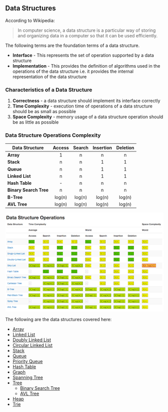 ## Data Structures

According to Wikipedia:

> In computer science, a data structure is a particular way of storing and organizing data in a computer so that it can be used efficiently.

The following terms are the foundation terms of a data structure.

* **Interface** - This represents the set of operation supported by a data structure
* **Implementation** - This provides the definition of algorithms used in the operations of the data structure i.e. it provides the internal representation of the data structure

### Characteristics of a Data Structure
1. **Correctness** - a data structure should implement its interface correctly
2. **Time Complexity** - execution time of operations of a data structure should be as small as possible
3. **Space Complexity** - memory usage of a data structure operation should be as little as possible

### Data Structure Operations Complexity

| Data Structure          | Access    | Search    | Insertion | Deletion  |
| ----------------------- | :-------: | :-------: | :-------: | :-------: |
| **Array**               | 1         | n         | n         | n         |
| **Stack**               | n         | n         | 1         | 1         |
| **Queue**               | n         | n         | 1         | 1         |
| **Linked List**         | n         | n         | 1         | 1         |
| **Hash Table**          | -         | n         | n         | n         |
| **Binary Search Tree**  | n         | n         | n         | n         |
| **B-Tree**              | log(n)    | log(n)    | log(n)    | log(n)    |
| **AVL Tree**            | log(n)    | log(n)    | log(n)    | log(n)    |


![](../../assets/ds-operations-big-o.png)

The following are the data structures covered here:

* [Array](array)
* [Linked List](linked-list)
* [Doubly Linked List](doubly-linked-list)
* [Circular Linked List](circular-linked-list)
* [Stack](stack)
* [Queue](queue)
* [Priority Queue](priority-queue)
* [Hash Table](hash-table)
* [Graph](graph)
* [Spanning Tree](spanning-tree)
* [Tree](tree)
    * [Binary Search Tree](tree/binary-search-tree)
    * [AVL Tree](tree/avl-tree)
* [Heap](heap)
* [Trie](trie)
